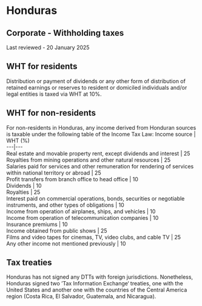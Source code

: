 # Honduras
## Corporate - Withholding taxes
Last reviewed - 20 January 2025
## WHT for residents
Distribution or payment of dividends or any other form of distribution of retained earnings or reserves to resident or domiciled individuals and/or legal entities is taxed via WHT at 10%.
## WHT for non-residents
For non-residents in Honduras, any income derived from Honduran sources is taxable under the following table of the Income Tax Law:
Income source | WHT (%)  
---|---  
Real estate and movable property rent, except dividends and interest | 25  
Royalties from mining operations and other natural resources | 25  
Salaries paid for services and other remuneration for rendering of services within national territory or abroad | 25  
Profit transfers from branch office to head office | 10  
Dividends | 10  
Royalties | 25  
Interest paid on commercial operations, bonds, securities or negotiable instruments, and other types of obligations | 10  
Income from operation of airplanes, ships, and vehicles | 10  
Income from operation of telecommunication companies | 10  
Insurance premiums | 10  
Income obtained from public shows | 25  
Films and video tapes for cinemas, TV, video clubs, and cable TV | 25  
Any other income not mentioned previously | 10  
## Tax treaties
Honduras has not signed any DTTs with foreign jurisdictions. Nonetheless, Honduras signed two ’Tax Information Exchange‘ treaties, one with the United States and another one with the countries of the Central America region (Costa Rica, El Salvador, Guatemala, and Nicaragua). 
